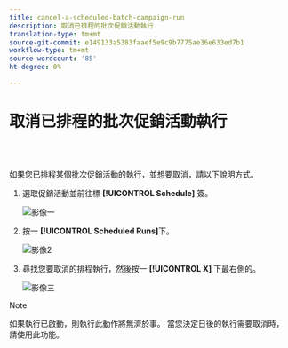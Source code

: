 ```yaml
---
title: cancel-a-scheduled-batch-campaign-run
description: 取消已排程的批次促銷活動執行
translation-type: tm+mt
source-git-commit: e149133a5383faaef5e9c9b7775ae36e633ed7b1
workflow-type: tm+mt
source-wordcount: '85'
ht-degree: 0%

---
```



# 取消已排程的批次促銷活動執行

<br> 

如果您已排程某個批次促銷活動的執行，並想要取消，請以下說明方式。

1. 選取促銷活動並前往標 **[!UICONTROL Schedule]** 簽。

   ![影像一](/help/sky/assets/smart-campaigns/cancel-a-scheduled-batch-campaign-run/cancel-a-scheduled-batch-campaign-run-1.png)

1. 按一 **[!UICONTROL Scheduled Runs]**&#x200B;下。

   ![影像2](/help/sky/assets/smart-campaigns/cancel-a-scheduled-batch-campaign-run/cancel-a-scheduled-batch-campaign-run-2.png)

1. 尋找您要取消的排程執行，然後按一 **[!UICONTROL X]** 下最右側的。

   ![影像三](/help/sky/assets/smart-campaigns/cancel-a-scheduled-batch-campaign-run/cancel-a-scheduled-batch-campaign-run-3.png)

>[!NOTE]
>
>如果執行已啟動，則執行此動作將無濟於事。 當您決定日後的執行需要取消時，請使用此功能。
